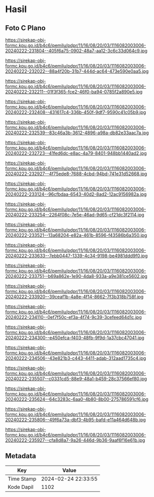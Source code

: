 # Hasil

## Foto C Plano

https://sirekap-obj-formc.kpu.go.id/b4c6/pemilu/pdpr/11/16/08/20/03/1116082003006-20240222-231804--405f6a75-0902-48a7-aa12-3c6c33d064c9.jpg

https://sirekap-obj-formc.kpu.go.id/b4c6/pemilu/pdpr/11/16/08/20/03/1116082003006-20240222-232022--88a4f20b-31b7-444d-ac64-473e590e0aa5.jpg

https://sirekap-obj-formc.kpu.go.id/b4c6/pemilu/pdpr/11/16/08/20/03/1116082003006-20240222-232211--01f3f365-fce2-46f0-ba94-0785f2a890e5.jpg

https://sirekap-obj-formc.kpu.go.id/b4c6/pemilu/pdpr/11/16/08/20/03/1116082003006-20240222-232408--431617c4-336b-450f-9df7-9590c41c05b9.jpg

https://sirekap-obj-formc.kpu.go.id/b4c6/pemilu/pdpr/11/16/08/20/03/1116082003006-20240222-232539--83c46a3b-3612-4896-a98a-db82e33aac7a.jpg

https://sirekap-obj-formc.kpu.go.id/b4c6/pemilu/pdpr/11/16/08/20/03/1116082003006-20240222-232723--41fed6dc-e8ac-4a79-8401-948bb1440ad2.jpg

https://sirekap-obj-formc.kpu.go.id/b4c6/pemilu/pdpr/11/16/08/20/03/1116082003006-20240222-232927--4f75ede8-7688-4cbd-94bd-741e31d52668.jpg

https://sirekap-obj-formc.kpu.go.id/b4c6/pemilu/pdpr/11/16/08/20/03/1116082003006-20240222-233124--96cfbdaa-6543-40d2-8ad2-12ac9156982a.jpg

https://sirekap-obj-formc.kpu.go.id/b4c6/pemilu/pdpr/11/16/08/20/03/1116082003006-20240222-233254--2264f08c-7e5e-46ad-9d65-cf21dc3f2114.jpg

https://sirekap-obj-formc.kpu.go.id/b4c6/pemilu/pdpr/11/16/08/20/03/1116082003006-20240222-233521--13a68204-e82a-461b-8596-f43586b6a350.jpg

https://sirekap-obj-formc.kpu.go.id/b4c6/pemilu/pdpr/11/16/08/20/03/1116082003006-20240222-233633--7ebb0447-1339-4c34-9198-be4981ddd9f0.jpg

https://sirekap-obj-formc.kpu.go.id/b4c6/pemilu/pdpr/11/16/08/20/03/1116082003006-20240222-233751--b69a862e-1e90-4da8-933a-a9e381ce5602.jpg

https://sirekap-obj-formc.kpu.go.id/b4c6/pemilu/pdpr/11/16/08/20/03/1116082003006-20240222-233920--39ceaf1b-4a8e-4f14-8662-7f3b318b758f.jpg

https://sirekap-obj-formc.kpu.go.id/b4c6/pemilu/pdpr/11/16/08/20/03/1116082003006-20240222-234110--0ef7f50c-ef3a-4f74-9c39-3cefeed64d1c.jpg

https://sirekap-obj-formc.kpu.go.id/b4c6/pemilu/pdpr/11/16/08/20/03/1116082003006-20240222-234300--e450efca-f403-48fb-9f9d-1a37cbc47041.jpg

https://sirekap-obj-formc.kpu.go.id/b4c6/pemilu/pdpr/11/16/08/20/03/1116082003006-20240222-234506--43e821b3-c443-4411-adab-312aad1735c4.jpg

https://sirekap-obj-formc.kpu.go.id/b4c6/pemilu/pdpr/11/16/08/20/03/1116082003006-20240222-235507--c0331cd5-88e9-48a1-b459-28c37566ef80.jpg

https://sirekap-obj-formc.kpu.go.id/b4c6/pemilu/pdpr/11/16/08/20/03/1116082003006-20240222-235624--64c3283c-6aa0-4b80-8b00-275786591cf6.jpg

https://sirekap-obj-formc.kpu.go.id/b4c6/pemilu/pdpr/11/16/08/20/03/1116082003006-20240222-235806--49f6a73a-dbf3-4b95-bafd-e11a464d648b.jpg

https://sirekap-obj-formc.kpu.go.id/b4c6/pemilu/pdpr/11/16/08/20/03/1116082003006-20240222-235927--cfa8d8a7-9a26-446d-9b36-9aaf6f16e61b.jpg


## Metadata

| Key        | Value               |
| ---------- | ------------------- |
| Time Stamp | 2024-02-24 22:33:55 |
| Kode Dapil | 1102                |



